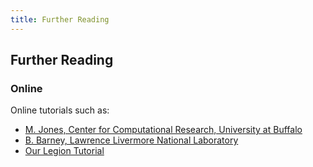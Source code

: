 ```yaml
---
title: Further Reading
---
```


## Further Reading

### Online

Online tutorials such as:

* [M. Jones, Center for Computational Research, University at Buffalo][MJonesTutorial]
* [B. Barney, Lawrence Livermore National Laboratory][LLNLTutorial]
* [Our Legion Tutorial][LegionTutorial]

[MJonesTutorial]: http://www.buffalo.edu/content/www/ccr/support/training-resources/tutorials/advanced-topics--e-g--mpi--gpgpu--openmp--etc--/2011-01---introduction-to-hpc--hpc-1-/_jcr_content/par/download/file.res/introHPC-handout-2x2.pdf
[LLNLTutorial]: https://computing.llnl.gov/tutorials/parallel_comp/
[LegionTutorial]: http://development.rc.ucl.ac.uk/training/hptclegion/HPCandHTCusingLegion/3_legion_overview.html